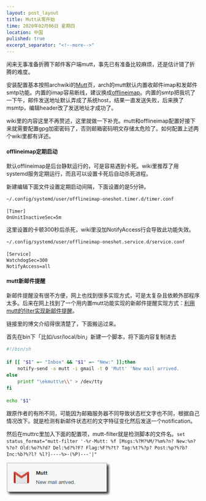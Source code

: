 ```yaml
---
layout: post_layout
title: Mutt从零开始
time: 2020年02月06日 星期四
location: 中国
pulished: true
excerpt_separator: "<!--more-->"
---
```

闲来无事准备折腾下邮件客户端mutt，事先已有准备比较麻烦，还是估计错了折腾的难度。

安装配置基本按照archwiki的[Mutt](https://wiki.archlinux.org/index.php/Mutt)页，arch的mutt默认内置收邮件imap和发邮件smtp功能。内置的imap容易断线，建议换成[offlineimap](https://wiki.archlinux.org/index.php/OfflineIMAP)。内置的smtp把我坑了一下午，邮件发送地址默认弄成了系统host，结果一直发送失败，后来换了msmtp，编辑header改了发送地址才成功了。

wiki里的内容这里不再赘述，这里就做一下补充。mutt和offlineimap配置好接下来就需要配置gpg加密密码了，否则邮箱密码明文存储太危险了。如何配置上述两个wiki里都有详述。
<!--more-->
#### **offlineimap定期启动**

默认offlineimap是后台静默运行的，可是容易遇到卡死。wiki里推荐了用systemd服务定期运行，而且可以设置卡死后自动杀死进程。

新建编辑下面文件设置定期启动间隔，下面设置的是5分钟。

```
~/.config/systemd/user/offlineimap-oneshot.timer.d/timer.conf

[Timer]
OnUnitInactiveSec=5m
```

这里设置的卡顿300秒后杀死，wiki里没加NotifyAccess行会导致此功能失效。

```
~/.config/systemd/user/offlineimap-oneshot.service.d/service.conf

[Service]
WatchdogSec=300
NotifyAccess=all
```

#### **mutt新邮件提醒**

新邮件提醒没有很不方便，网上也找到很多实现方式，可是太复杂且依赖外部程序太多。后来在网上找到了一个用内置mutt功能实现的新邮件提醒实现方式：[利用mutt的filter实现新邮件提醒](http://adam8157.info/blog/2010/05/mutt-filter-notify/)。

链接里的博文介绍得很清楚了，下面搬运过来。

首先在bin下「比如/usr/local/bin」新建一个脚本，将下面内容复制进去

```sh
#!/bin/sh

if [[ "$1" =~ "Inbox" && "$1" =~ "New:" ]];then
	notify-send -a mutt -i gmail -t 0 'Mutt' 'New mail arrived.                 '
else
	printf "\ekmutt\e\\" > /dev/tty
fi

echo "$1"

```

跟原作者的有所不同，可能因为邮箱服务器不同导致状态栏文字也不同，根据自己情况改下。就是检测有新邮件状态栏的文字特征变化然后发送一个notification。

然后在muttrc里加入下面的配置项，mutt-filter就是检测脚本的文件名。`set status_format="mutt-filter '-%r-Mutt: %f [Msgs:%?M?%M/?%m%?n? New:%n?%?o? Old:%o?%?d? Del:%d?%?F? Flag:%F?%?t? Tag:%t?%?p? Post:%p?%?b? Inc:%b?%?l? %l?]----%>-(%P)---'|"`



<img src="/assets/img/muttnotification.png" width="273px" />
